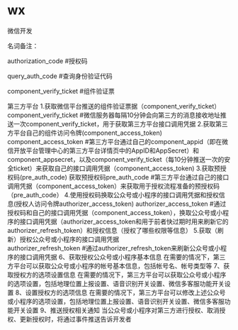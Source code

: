 # wx
微信开发


名词备注：

authorization_code                #授权码

query_auth_code                   #查询身份验证代码

component_verify_ticket           #组件验证票


第三方平台
1.获取微信平台推送的组件验证票据（component_verify_ticket）
component_verify_ticket           #微信服务器每隔10分钟会向第三方的消息接收地址推送一次component_verify_ticket，用于获取第三方平台接口调用凭据
2.获取第三方平台自己的组件访问令牌(component_access_token)
component_access_token            #第三方平台通过自己的component_appid（即在微信开放平台管理中心的第三方平台详情页中的AppID和AppSecret）和component_appsecret，以及component_verify_ticket（每10分钟推送一次的安全ticket）来获取自己的接口调用凭据（component_access_token)
3.获取预授权码(pre_auth_code)
获取预授权码pre_auth_code          #第三方平台通过自己的接口调用凭据（component_access_token）来获取用于授权流程准备的预授权码（pre_auth_code）
4.使用授权码换取公众号或小程序的接口调用凭据和授权信息(授权人访问令牌authorizer_access_token)
authorizer_access_token          #通过授权码和自己的接口调用凭据（component_access_token），换取公众号或小程序的接口调用凭据（authorizer_access_token和用于前者快过期时用来刷新它的authorizer_refresh_token）和授权信息（授权了哪些权限等信息）
5.获取（刷新）授权公众号或小程序的接口调用凭据	
authorizer_refresh_token #通过authorizer_refresh_token来刷新公众号或小程序的接口调用凭据
6、获取授权公众号或小程序基本信息	在需要的情况下，第三方平台可以获取公众号或小程序的帐号基本信息，包括帐号名、帐号类型等
7、获取授权方的选项设置信息	在需要的情况下，第三方平台可以获取公众号或小程序的选项设置，包括地理位置上报设置、语音识别开关设置、微信多客服功能开关设置
8、设置授权方的选项信息	在需要的情况下，第三方平台可以修改上述公众号或小程序的选项设置，包括地理位置上报设置、语音识别开关设置、微信多客服功能开关设置
9、推送授权相关通知	当公众号或小程序对第三方进行授权、取消授权、更新授权时，将通过事件推送告诉开发者
